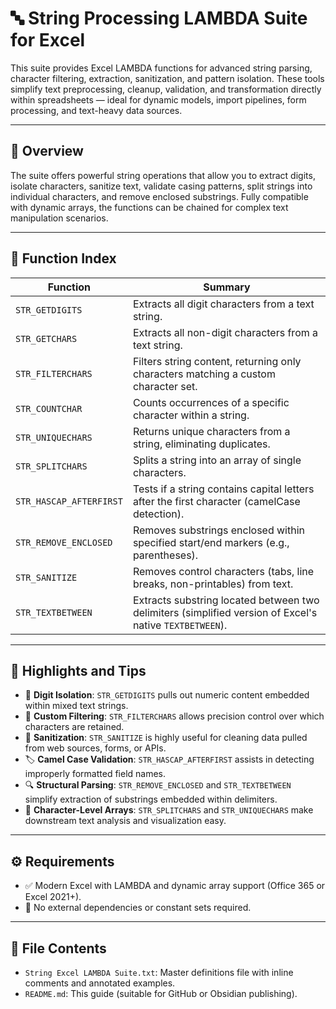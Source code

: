 # 🔤 String Processing LAMBDA Suite for Excel

This suite provides Excel LAMBDA functions for advanced string parsing, character filtering, extraction, sanitization, and pattern isolation. These tools simplify text preprocessing, cleanup, validation, and transformation directly within spreadsheets — ideal for dynamic models, import pipelines, form processing, and text-heavy data sources.

---

## 📘 Overview

The suite offers powerful string operations that allow you to extract digits, isolate characters, sanitize text, validate casing patterns, split strings into individual characters, and remove enclosed substrings. Fully compatible with dynamic arrays, the functions can be chained for complex text manipulation scenarios.

---

## 📑 Function Index

| Function | Summary |
|---------|---------|
| `STR_GETDIGITS` | Extracts all digit characters from a text string. |
| `STR_GETCHARS` | Extracts all non-digit characters from a text string. |
| `STR_FILTERCHARS` | Filters string content, returning only characters matching a custom character set. |
| `STR_COUNTCHAR` | Counts occurrences of a specific character within a string. |
| `STR_UNIQUECHARS` | Returns unique characters from a string, eliminating duplicates. |
| `STR_SPLITCHARS` | Splits a string into an array of single characters. |
| `STR_HASCAP_AFTERFIRST` | Tests if a string contains capital letters after the first character (camelCase detection). |
| `STR_REMOVE_ENCLOSED` | Removes substrings enclosed within specified start/end markers (e.g., parentheses). |
| `STR_SANITIZE` | Removes control characters (tabs, line breaks, non-printables) from text. |
| `STR_TEXTBETWEEN` | Extracts substring located between two delimiters (simplified version of Excel's native `TEXTBETWEEN`). |

---

## 🧩 Highlights and Tips

- 🔢 **Digit Isolation**: `STR_GETDIGITS` pulls out numeric content embedded within mixed text strings.
- 🔡 **Custom Filtering**: `STR_FILTERCHARS` allows precision control over which characters are retained.
- 🧼 **Sanitization**: `STR_SANITIZE` is highly useful for cleaning data pulled from web sources, forms, or APIs.
- 🏷 **Camel Case Validation**: `STR_HASCAP_AFTERFIRST` assists in detecting improperly formatted field names.
- 🔍 **Structural Parsing**: `STR_REMOVE_ENCLOSED` and `STR_TEXTBETWEEN` simplify extraction of substrings embedded within delimiters.
- 🔬 **Character-Level Arrays**: `STR_SPLITCHARS` and `STR_UNIQUECHARS` make downstream text analysis and visualization easy.

---

## ⚙️ Requirements

- ✅ Modern Excel with LAMBDA and dynamic array support (Office 365 or Excel 2021+).
- 🚫 No external dependencies or constant sets required.

---

## 📎 File Contents

- `String Excel LAMBDA Suite.txt`: Master definitions file with inline comments and annotated examples.
- `README.md`: This guide (suitable for GitHub or Obsidian publishing).
